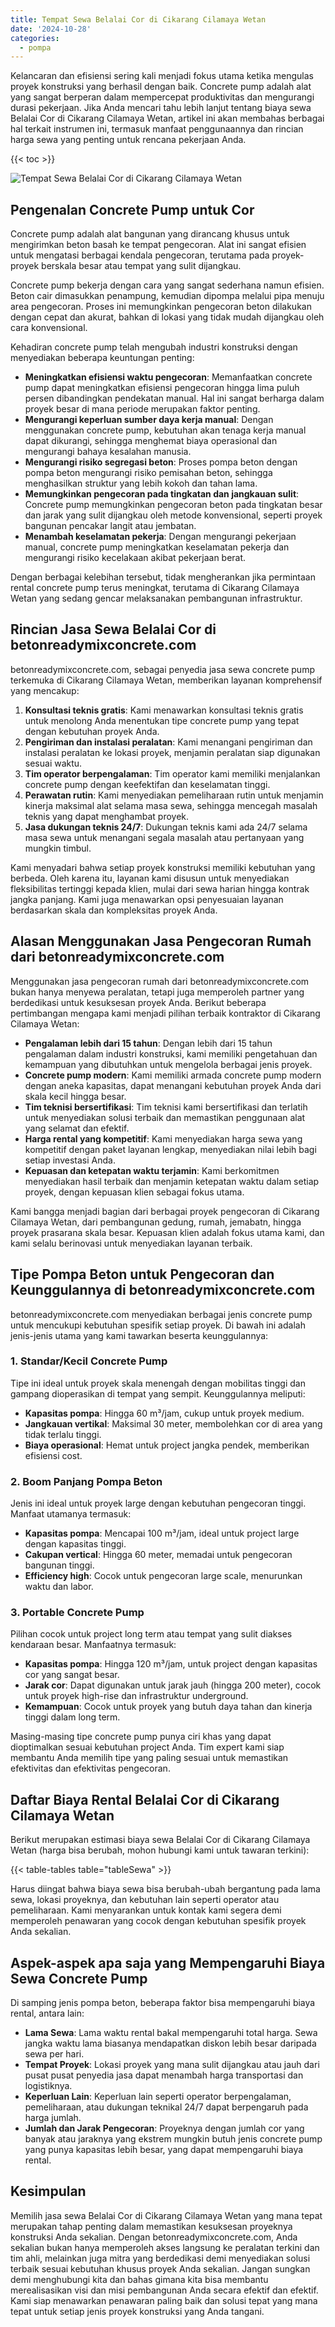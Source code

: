 ```yaml
---
title: Tempat Sewa Belalai Cor di Cikarang Cilamaya Wetan
date: '2024-10-28'
categories:
  - pompa
---
```


Kelancaran dan efisiensi sering kali menjadi fokus utama ketika mengulas proyek konstruksi yang berhasil dengan baik. Concrete pump adalah alat yang sangat berperan dalam mempercepat produktivitas dan mengurangi durasi pekerjaan. Jika Anda mencari tahu lebih lanjut tentang biaya sewa Belalai Cor di Cikarang Cilamaya Wetan, artikel ini akan membahas berbagai hal terkait instrumen ini, termasuk manfaat penggunaannya dan rincian harga sewa yang penting untuk rencana pekerjaan Anda.

{{< toc >}}

![Tempat Sewa Belalai Cor di Cikarang Cilamaya Wetan](https://betoncor8.github.io/pump/concrete-pump%20(30).png)

## Pengenalan Concrete Pump untuk Cor

Concrete pump adalah alat bangunan yang dirancang khusus untuk mengirimkan beton basah ke tempat pengecoran. Alat ini sangat efisien untuk mengatasi berbagai kendala pengecoran, terutama pada proyek-proyek berskala besar atau tempat yang sulit dijangkau.

Concrete pump bekerja dengan cara yang sangat sederhana namun efisien. Beton cair dimasukkan penampung, kemudian dipompa melalui pipa menuju area pengecoran. Proses ini memungkinkan pengecoran beton dilakukan dengan cepat dan akurat, bahkan di lokasi yang tidak mudah dijangkau oleh cara konvensional.

Kehadiran concrete pump telah mengubah industri konstruksi dengan menyediakan beberapa keuntungan penting:

- **Meningkatkan efisiensi waktu pengecoran**: Memanfaatkan concrete pump dapat meningkatkan efisiensi pengecoran hingga lima puluh persen dibandingkan pendekatan manual. Hal ini sangat berharga dalam proyek besar di mana periode merupakan faktor penting.
- **Mengurangi keperluan sumber daya kerja manual**: Dengan menggunakan concrete pump, kebutuhan akan tenaga kerja manual dapat dikurangi, sehingga menghemat biaya operasional dan mengurangi bahaya kesalahan manusia.
- **Mengurangi risiko segregasi beton**: Proses pompa beton dengan pompa beton mengurangi risiko pemisahan beton, sehingga menghasilkan struktur yang lebih kokoh dan tahan lama.
- **Memungkinkan pengecoran pada tingkatan dan jangkauan sulit**: Concrete pump memungkinkan pengecoran beton pada tingkatan besar dan jarak yang sulit dijangkau oleh metode konvensional, seperti proyek bangunan pencakar langit atau jembatan.
- **Menambah keselamatan pekerja**: Dengan mengurangi pekerjaan manual, concrete pump meningkatkan keselamatan pekerja dan mengurangi risiko kecelakaan akibat pekerjaan berat.

Dengan berbagai kelebihan tersebut, tidak mengherankan jika permintaan rental concrete pump terus meningkat, terutama di Cikarang Cilamaya Wetan yang sedang gencar melaksanakan pembangunan infrastruktur.

## Rincian Jasa Sewa Belalai Cor di betonreadymixconcrete.com

betonreadymixconcrete.com, sebagai penyedia jasa sewa concrete pump terkemuka di Cikarang Cilamaya Wetan, memberikan layanan komprehensif yang mencakup:

1. **Konsultasi teknis gratis**: Kami menawarkan konsultasi teknis gratis untuk menolong Anda menentukan tipe concrete pump yang tepat dengan kebutuhan proyek Anda.
2. **Pengiriman dan instalasi peralatan**: Kami menangani pengiriman dan instalasi peralatan ke lokasi proyek, menjamin peralatan siap digunakan sesuai waktu.
3. **Tim operator berpengalaman**: Tim operator kami memiliki menjalankan concrete pump dengan keefektifan dan keselamatan tinggi.
4. **Perawatan rutin**: Kami menyediakan pemeliharaan rutin untuk menjamin kinerja maksimal alat selama masa sewa, sehingga mencegah masalah teknis yang dapat menghambat proyek.
5. **Jasa dukungan teknis 24/7**: Dukungan teknis kami ada 24/7 selama masa sewa untuk menangani segala masalah atau pertanyaan yang mungkin timbul.

Kami menyadari bahwa setiap proyek konstruksi memiliki kebutuhan yang berbeda. Oleh karena itu, layanan kami disusun untuk menyediakan fleksibilitas tertinggi kepada klien, mulai dari sewa harian hingga kontrak jangka panjang. Kami juga menawarkan opsi penyesuaian layanan berdasarkan skala dan kompleksitas proyek Anda.

## Alasan Menggunakan Jasa Pengecoran Rumah dari betonreadymixconcrete.com

Menggunakan jasa pengecoran rumah dari betonreadymixconcrete.com bukan hanya menyewa peralatan, tetapi juga memperoleh partner yang berdedikasi untuk kesuksesan proyek Anda. Berikut beberapa pertimbangan mengapa kami menjadi pilihan terbaik kontraktor di Cikarang Cilamaya Wetan:

- **Pengalaman lebih dari 15 tahun**: Dengan lebih dari 15 tahun pengalaman dalam industri konstruksi, kami memiliki pengetahuan dan kemampuan yang dibutuhkan untuk mengelola berbagai jenis proyek.
- **Concrete pump modern**: Kami memiliki armada concrete pump modern dengan aneka kapasitas, dapat menangani kebutuhan proyek Anda dari skala kecil hingga besar.
- **Tim teknisi bersertifikasi**: Tim teknisi kami bersertifikasi dan terlatih untuk menyediakan solusi terbaik dan memastikan penggunaan alat yang selamat dan efektif.
- **Harga rental yang kompetitif**: Kami menyediakan harga sewa yang kompetitif dengan paket layanan lengkap, menyediakan nilai lebih bagi setiap investasi Anda.
- **Kepuasan dan ketepatan waktu terjamin**: Kami berkomitmen menyediakan hasil terbaik dan menjamin ketepatan waktu dalam setiap proyek, dengan kepuasan klien sebagai fokus utama.

Kami bangga menjadi bagian dari berbagai proyek pengecoran di Cikarang Cilamaya Wetan, dari pembangunan gedung, rumah, jemabatn, hingga proyek prasarana skala besar. Kepuasan klien adalah fokus utama kami, dan kami selalu berinovasi untuk menyediakan layanan terbaik.

## Tipe Pompa Beton untuk Pengecoran dan Keunggulannya di betonreadymixconcrete.com

betonreadymixconcrete.com menyediakan berbagai jenis concrete pump untuk mencukupi kebutuhan spesifik setiap proyek. Di bawah ini adalah jenis-jenis utama yang kami tawarkan beserta keunggulannya:

### 1\. Standar/Kecil Concrete Pump

Tipe ini ideal untuk proyek skala menengah dengan mobilitas tinggi dan gampang dioperasikan di tempat yang sempit. Keunggulannya meliputi:

- **Kapasitas pompa**: Hingga 60 m³/jam, cukup untuk proyek medium.
- **Jangkauan vertikal**: Maksimal 30 meter, membolehkan cor di area yang tidak terlalu tinggi.
- **Biaya operasional**: Hemat untuk project jangka pendek, memberikan efisiensi cost.

### 2\. Boom Panjang Pompa Beton

Jenis ini ideal untuk proyek large dengan kebutuhan pengecoran tinggi. Manfaat utamanya termasuk:

- **Kapasitas pompa**: Mencapai 100 m³/jam, ideal untuk project large dengan kapasitas tinggi.
- **Cakupan vertical**: Hingga 60 meter, memadai untuk pengecoran bangunan tinggi.
- **Efficiency high**: Cocok untuk pengecoran large scale, menurunkan waktu dan labor.

### 3\. Portable Concrete Pump

Pilihan cocok untuk project long term atau tempat yang sulit diakses kendaraan besar. Manfaatnya termasuk:

- **Kapasitas pompa**: Hingga 120 m³/jam, untuk project dengan kapasitas cor yang sangat besar.
- **Jarak cor**: Dapat digunakan untuk jarak jauh (hingga 200 meter), cocok untuk proyek high-rise dan infrastruktur underground.
- **Kemampuan**: Cocok untuk proyek yang butuh daya tahan dan kinerja tinggi dalam long term.

Masing-masing tipe concrete pump punya ciri khas yang dapat dioptimalkan sesuai kebutuhan project Anda. Tim expert kami siap membantu Anda memilih tipe yang paling sesuai untuk memastikan efektivitas dan efektivitas pengecoran.

## Daftar Biaya Rental Belalai Cor di Cikarang Cilamaya Wetan

Berikut merupakan estimasi biaya sewa Belalai Cor di Cikarang Cilamaya Wetan (harga bisa berubah, mohon hubungi kami untuk tawaran terkini):

{{< table-tables table="tableSewa" >}}

Harus diingat bahwa biaya sewa bisa berubah-ubah bergantung pada lama sewa, lokasi proyeknya, dan kebutuhan lain seperti operator atau pemeliharaan. Kami menyarankan untuk kontak kami segera demi memperoleh penawaran yang cocok dengan kebutuhan spesifik proyek Anda sekalian.

## Aspek-aspek apa saja yang Mempengaruhi Biaya Sewa Concrete Pump

Di samping jenis pompa beton, beberapa faktor bisa mempengaruhi biaya rental, antara lain:

- **Lama Sewa**: Lama waktu rental bakal mempengaruhi total harga. Sewa jangka waktu lama biasanya mendapatkan diskon lebih besar daripada sewa per hari.
- **Tempat Proyek**: Lokasi proyek yang mana sulit dijangkau atau jauh dari pusat pusat penyedia jasa dapat menambah harga transportasi dan logistiknya.
- **Keperluan Lain**: Keperluan lain seperti operator berpengalaman, pemeliharaan, atau dukungan teknikal 24/7 dapat berpengaruh pada harga jumlah.
- **Jumlah dan Jarak Pengecoran**: Proyeknya dengan jumlah cor yang banyak atau jaraknya yang ekstrem mungkin butuh jenis concrete pump yang punya kapasitas lebih besar, yang dapat mempengaruhi biaya rental.

## Kesimpulan

Memilih jasa sewa Belalai Cor di Cikarang Cilamaya Wetan yang mana tepat merupakan tahap penting dalam memastikan kesuksesan proyeknya konstruksi Anda sekalian. Dengan betonreadymixconcrete.com, Anda sekalian bukan hanya memperoleh akses langsung ke peralatan terkini dan tim ahli, melainkan juga mitra yang berdedikasi demi menyediakan solusi terbaik sesuai kebutuhan khusus proyek Anda sekalian. Jangan sungkan demi menghubungi kita dan bahas gimana kita bisa membantu merealisasikan visi dan misi pembangunan Anda secara efektif dan efektif. Kami siap menawarkan penawaran paling baik dan solusi tepat yang mana tepat untuk setiap jenis proyek konstruksi yang Anda tangani.
